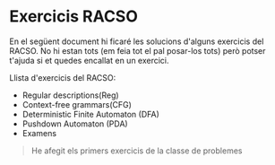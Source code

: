 # Exercicis RACSO

En el següent document hi ficaré les solucions d'alguns exercicis del RACSO. No hi estan tots (em feia tot el pal posar-los tots) però potser t'ajuda si et quedes encallat en un exercici. 

Llista d'exercicis del RACSO: 
- Regular descriptions(Reg)
- Context-free grammars(CFG)
- Deterministic Finite Automaton (DFA)
- Pushdown Automaton (PDA)
- Examens

> He afegit els primers exercicis de la classe de problemes
